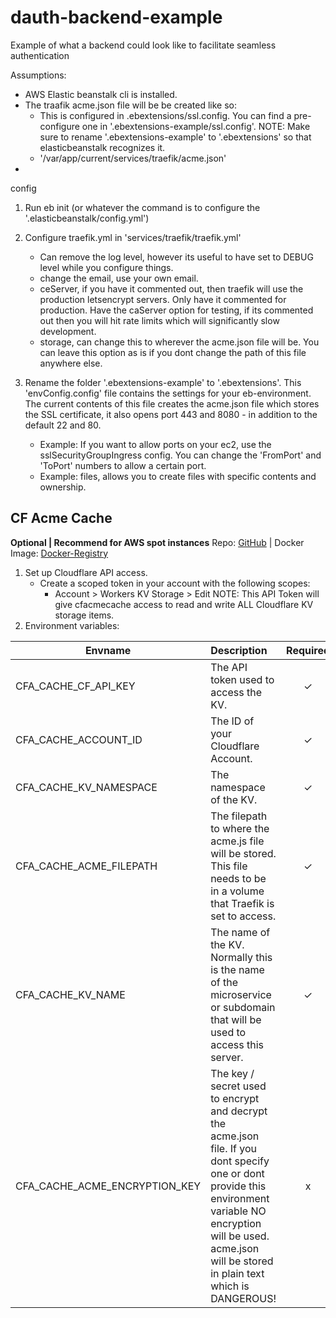 # dauth-backend-example
Example of what a backend could look like to facilitate seamless authentication 


Assumptions:
- AWS Elastic beanstalk cli is installed.
- The traafik acme.json file will be be created like so:
    - This is configured in .ebextensions/ssl.config. You can find a pre-configure one in '.ebextensions-example/ssl.config'. NOTE: Make sure to rename '.ebextensions-example' to '.ebextensions' so that elasticbeanstalk recognizes it.
    -   '/var/app/current/services/traefik/acme.json'
- 

config
1.  Run eb init (or whatever the command is to configure the '.elasticbeanstalk/config.yml')
2. Configure traefik.yml in 'services/traefik/traefik.yml'
    - Can remove the log level, however its useful to have set to DEBUG level while you configure things.
    - change the email, use your own email.
    - ceServer, if you have it commented out, then traefik will use the production letsencrypt servers. Only have it commented for production. Have the caServer option for testing, if its commented out then you will hit rate limits which will significantly slow development.
    - storage, can change this to wherever the acme.json file will be. You can leave this option as is if you dont change the path of this file anywhere else.

3. Rename the folder '.ebextensions-example' to '.ebextensions'. This 'envConfig.config' file contains the settings for your eb-environment. The current contents of this file creates the acme.json file which stores the SSL certificate, it also opens port 443 and 8080 - in addition to the default 22 and 80.
    - Example: If you want to allow ports on your ec2, use the sslSecurityGroupIngress config. You can change the 'FromPort' and 'ToPort' numbers to allow a certain port.
    - Example: files, allows you to create files with specific contents and ownership. 

## CF Acme Cache
<b>Optional | Recommend for AWS spot instances</b>
Repo: [GitHub](https://github.com/JamesWRC/cfAcmeKVCache) | Docker Image: [Docker-Registry](https://hub.docker.com/r/jameswrc/cfacmekvcache) <br>
1.  Set up Cloudflare API access.
    - Create a scoped token in your account with the following scopes:
        - Account > Workers KV Storage > Edit
    NOTE: This API Token will give cfacmecache access to read and write ALL Cloudflare KV storage items.
2.  Environment variables:<br>


| Envname       | Description   | Required | example |
| ------ |:--------------------| :------: | :------ |
| CFA_CACHE_CF_API_KEY      | The API token used to access the KV. | ✓       | xxxxxxxxxxxxx |
| CFA_CACHE_ACCOUNT_ID      | The ID of your Cloudflare Account.      | ✓       |xxxxxxxxxxxxx |
| CFA_CACHE_KV_NAMESPACE | The namespace of the KV.      | ✓       |microservice_acme_cert_cache |
| CFA_CACHE_ACME_FILEPATH | The filepath to where the acme.js file will be stored. This file needs to be in a volume that Traefik is set to access.      | ✓       |/etc/traefik/acme.json |
| CFA_CACHE_KV_NAME | The name of the KV. Normally this is the name of the microservice or subdomain that will be used to access this server.      | ✓       |api1 |
| CFA_CACHE_ACME_ENCRYPTION_KEY | The key / secret used to encrypt and decrypt the acme.json file. If you dont specify one or dont provide this environment variable NO encryption will be used. acme.json will be stored in plain text which is DANGEROUS!      | x       |mySecretKey |
